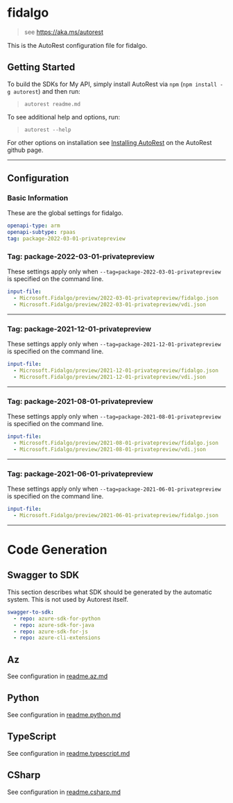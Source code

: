 # fidalgo

> see https://aka.ms/autorest

This is the AutoRest configuration file for fidalgo.

## Getting Started

To build the SDKs for My API, simply install AutoRest via `npm` (`npm install -g autorest`) and then run:

> `autorest readme.md`

To see additional help and options, run:

> `autorest --help`

For other options on installation see [Installing AutoRest](https://aka.ms/autorest/install) on the AutoRest github page.

---

## Configuration

### Basic Information

These are the global settings for fidalgo.

```yaml
openapi-type: arm
openapi-subtype: rpaas
tag: package-2022-03-01-privatepreview
```

### Tag: package-2022-03-01-privatepreview

These settings apply only when `--tag=package-2022-03-01-privatepreview` is specified on the command line.

```yaml $(tag) == 'package-2022-03-01-privatepreview'
input-file:
  - Microsoft.Fidalgo/preview/2022-03-01-privatepreview/fidalgo.json
  - Microsoft.Fidalgo/preview/2022-03-01-privatepreview/vdi.json
```

---

### Tag: package-2021-12-01-privatepreview

These settings apply only when `--tag=package-2021-12-01-privatepreview` is specified on the command line.

```yaml $(tag) == 'package-2021-12-01-privatepreview'
input-file:
  - Microsoft.Fidalgo/preview/2021-12-01-privatepreview/fidalgo.json
  - Microsoft.Fidalgo/preview/2021-12-01-privatepreview/vdi.json
```

---

### Tag: package-2021-08-01-privatepreview

These settings apply only when `--tag=package-2021-08-01-privatepreview` is specified on the command line.

```yaml $(tag) == 'package-2021-08-01-privatepreview'
input-file:
  - Microsoft.Fidalgo/preview/2021-08-01-privatepreview/fidalgo.json
  - Microsoft.Fidalgo/preview/2021-08-01-privatepreview/vdi.json
```

---

### Tag: package-2021-06-01-privatepreview

These settings apply only when `--tag=package-2021-06-01-privatepreview` is specified on the command line.

```yaml $(tag) == 'package-2021-06-01-privatepreview'
input-file:
  - Microsoft.Fidalgo/preview/2021-06-01-privatepreview/fidalgo.json
```

---

# Code Generation

## Swagger to SDK

This section describes what SDK should be generated by the automatic system.
This is not used by Autorest itself.

```yaml $(swagger-to-sdk)
swagger-to-sdk:
  - repo: azure-sdk-for-python
  - repo: azure-sdk-for-java
  - repo: azure-sdk-for-js
  - repo: azure-cli-extensions
```
## Az

See configuration in [readme.az.md](./readme.az.md)

## Python

See configuration in [readme.python.md](./readme.python.md)

## TypeScript

See configuration in [readme.typescript.md](./readme.typescript.md)

## CSharp

See configuration in [readme.csharp.md](./readme.csharp.md)
